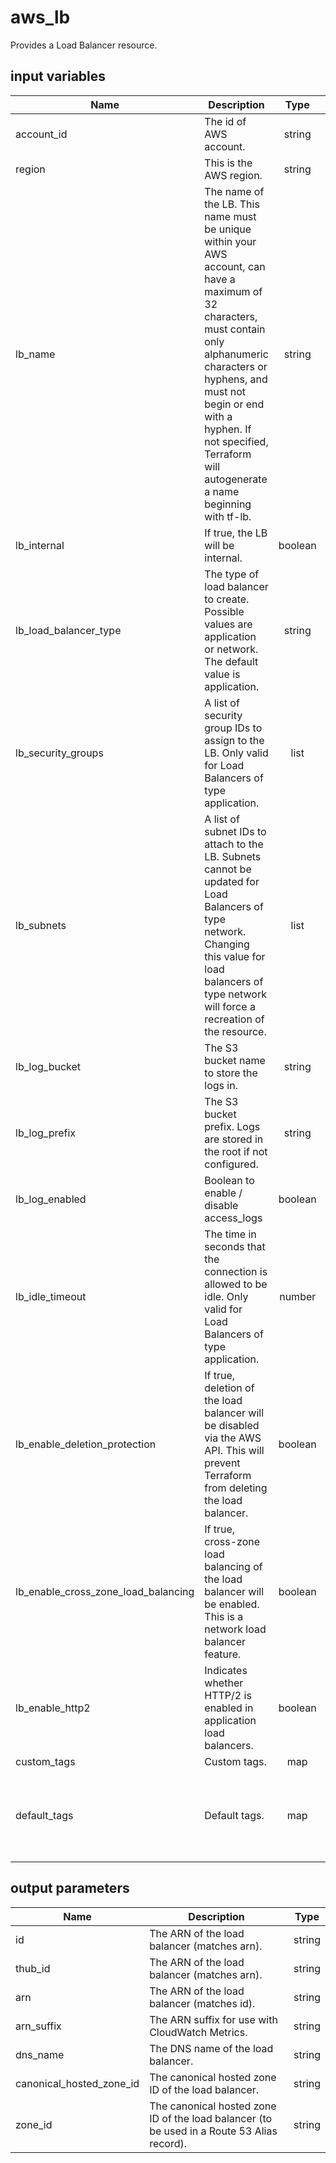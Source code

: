 # aws_lb

Provides a Load Balancer resource.

## input variables

| Name | Description | Type | Default | Required |
|------|-------------|:----:|:-----:|:-----:|
|account_id|The id of AWS account.|string||Yes|
|region|This is the AWS region.|string|us-east-1|Yes|
|lb_name|The name of the LB. This name must be unique within your AWS account, can have a maximum of 32 characters, must contain only alphanumeric characters or hyphens, and must not begin or end with a hyphen. If not specified, Terraform will autogenerate a name beginning with tf-lb.|string|{{ name }}|No|
|lb_internal|If true, the LB will be internal.|boolean|false|No|
|lb_load_balancer_type|The type of load balancer to create. Possible values are application or network. The default value is application.|string|application|No|
|lb_security_groups| A list of security group IDs to assign to the LB. Only valid for Load Balancers of type application.|list||Yes|
|lb_subnets| A list of subnet IDs to attach to the LB. Subnets cannot be updated for Load Balancers of type network. Changing this value for load balancers of type network will force a recreation of the resource.|list||Yes|
|lb_log_bucket|The S3 bucket name to store the logs in.|string||Yes|
|lb_log_prefix|The S3 bucket prefix. Logs are stored in the root if not configured.|string|{{ name }}-lb|No|
|lb_log_enabled|Boolean to enable / disable access_logs|boolean|true|No|
|lb_idle_timeout|The time in seconds that the connection is allowed to be idle. Only valid for Load Balancers of type application.|number|60|No|
|lb_enable_deletion_protection| If true, deletion of the load balancer will be disabled via the AWS API. This will prevent Terraform from deleting the load balancer.|boolean|false|No|
|lb_enable_cross_zone_load_balancing|If true, cross-zone load balancing of the load balancer will be enabled. This is a network load balancer feature.|boolean|false|No|
|lb_enable_http2|Indicates whether HTTP/2 is enabled in application load balancers.|boolean|true|No|
|custom_tags|Custom tags.|map||No|
|default_tags|Default tags.|map|{"ThubName"= "{{ name }}","ThubCode"= "{{ code }}","ThubEnv"= "default","Description" = "Managed by TerraHub"}|No|

## output parameters

| Name | Description | Type |
|------|-------------|:----:|
|id|The ARN of the load balancer (matches arn).|string|
|thub_id|The ARN of the load balancer (matches arn).|string|
|arn|The ARN of the load balancer (matches id).|string|
|arn_suffix|The ARN suffix for use with CloudWatch Metrics.|string|
|dns_name|The DNS name of the load balancer.|string|
|canonical_hosted_zone_id|The canonical hosted zone ID of the load balancer.|string|
|zone_id|The canonical hosted zone ID of the load balancer (to be used in a Route 53 Alias record).|string|
